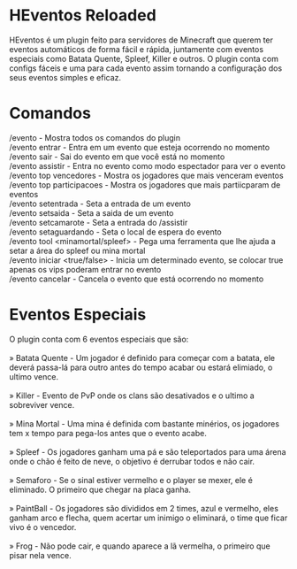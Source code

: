 # HEventos Reloaded
HEventos é um plugin feito para servidores de Minecraft que querem ter eventos automáticos de forma fácil e rápida, juntamente
com eventos especiais como Batata Quente, Spleef, Killer e outros. O plugin conta com configs fáceis e uma para cada evento assim
tornando a configuração dos seus eventos simples e eficaz.

# Comandos
/evento - Mostra todos os comandos do plugin<br>
/evento entrar - Entra em um evento que esteja ocorrendo no momento<br>
/evento sair - Sai do evento em que você está no momento<br>
/evento assistir - Entra no evento como modo espectador para ver o evento<br>
/evento top vencedores - Mostra os jogadores que mais venceram eventos<br>
/evento top participacoes - Mostra os jogadores que mais partiicparam de eventos<br>
/evento setentrada <nome arquivo> - Seta a entrada de um evento<br>
/evento setsaida <nome arquivo> - Seta a saida de um evento<br>
/evento setcamarote <nome arquivo> - Seta a entrada do /assistir<br>
/evento setaguardando <nome arquivo> - Seta o local de espera do evento<br>
/evento tool <minamortal/spleef> - Pega uma ferramenta que lhe ajuda a setar a área do spleef ou mina mortal<br>
/evento iniciar <nome> <true/false> - Inicia um determinado evento, se colocar true apenas os vips poderam entrar no evento<br>
/evento cancelar - Cancela o evento que está ocorrendo no momento

# Eventos Especiais
O plugin conta com 6 eventos especiais que são: <br><br>
» Batata Quente - Um jogador é definido para começar com a batata, ele deverá passa-lá para outro antes do tempo acabar ou estará elimiado, o ultimo vence.<br><br>
» Killer - Evento de PvP onde os clans são desativados e o ultimo a sobreviver vence.<br><br>
» Mina Mortal - Uma mina é definida com bastante minérios, os jogadores tem x tempo para pega-los antes que o evento acabe.<br><br>
» Spleef - Os jogadores ganham uma pá e são teleportados para uma árena onde o chão é feito de neve, o objetivo é derrubar todos e não cair.<br><br>
» Semaforo - Se o sinal estiver vermelho e o player se mexer, ele é eliminado. O primeiro que chegar na placa ganha.<br><br>
» PaintBall - Os jogadores são divididos em 2 times, azul e vermelho, eles ganham arco e flecha, quem acertar um inimigo o eliminará, o time que ficar vivo é o vencedor.<br><br>
» Frog - Não pode cair, e quando aparece a lã vermelha, o primeiro que pisar nela vence.<br><br>
